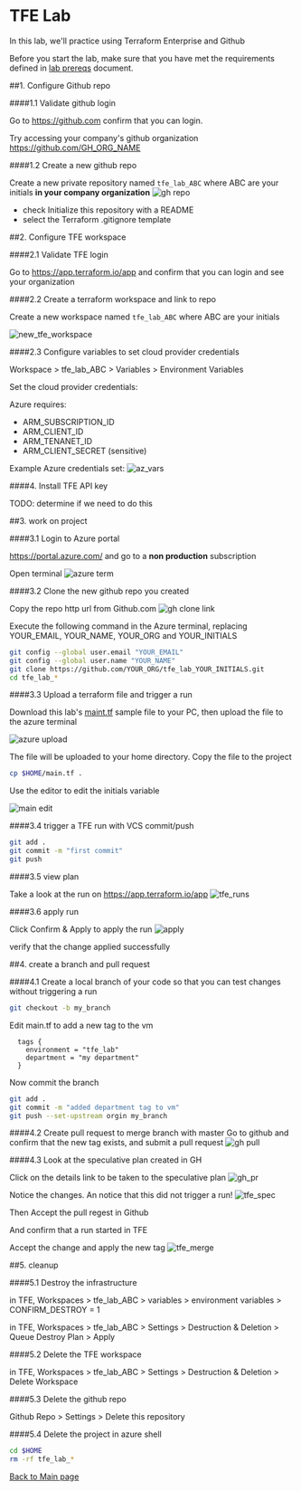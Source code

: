# TFE Lab

In this lab, we'll practice using Terraform Enterprise and Github

Before you start the lab, make sure that you have met the requirements defined
in [lab prereqs](../docs/prereqs.md) document.

##1. Configure Github repo

####1.1 Validate github login

Go to https://github.com confirm that you can login. 

Try accessing your company's github organization https://github.com/GH_ORG_NAME

####1.2 Create a new github repo

Create a new private repository named `tfe_lab_ABC` where ABC are your initials **in your company organization**
![gh repo](images/gh_repo1.png)

 * check Initialize this repository with a README
 * select the Terraform .gitignore template

##2. Configure TFE workspace

####2.1  Validate TFE login

Go to https://app.terraform.io/app and confirm that you can login and see your organization

####2.2 Create a terraform workspace and link to repo

Create a new workspace named `tfe_lab_ABC` where ABC are your initials

![new_tfe_workspace](images/tfe_new_workspace.png)

####2.3 Configure variables to set cloud provider credentials

Workspace > tfe_lab_ABC > Variables > Environment Variables

Set the cloud provider credentials:

Azure requires:
* ARM_SUBSCRIPTION_ID
* ARM_CLIENT_ID
* ARM_TENANET_ID
* ARM_CLIENT_SECRET (sensitive)

Example Azure credentials set:
![az_vars](../docs/images/tfe_az_keys.png)

####4. Install TFE API key

TODO: determine if we need to do this

##3. work on project

####3.1 Login to Azure portal

https://portal.azure.com/ 
and go to a **non production** subscription

Open terminal
![azure term](images/azure_term.png)

####3.2 Clone the new github repo you created

Copy the repo http url from Github.com
![gh clone link](images/gh_clone_link.png)

Execute the following command in the Azure terminal, replacing YOUR_EMAIL, YOUR_NAME, YOUR_ORG and YOUR_INITIALS
```bash
git config --global user.email "YOUR_EMAIL"
git config --global user.name "YOUR_NAME"
git clone https://github.com/YOUR_ORG/tfe_lab_YOUR_INITIALS.git
cd tfe_lab_*
```

####3.3 Upload a terraform file and trigger a run

Download this lab's [maint.tf](https://raw.githubusercontent.com/cloudshiftstrategies/css_terraform_training/master/labs/lab2_terraform/main.tf)
sample file to your PC, then upload the file to the azure terminal

![azure upload](images/azure_upload.png)

The file will be uploaded to your home directory. Copy the file to the project

```bash
cp $HOME/main.tf .
```

Use the editor to edit the initials variable

![main edit](images/main_edit.png)

####3.4 trigger a TFE run with VCS commit/push

```bash
git add .
git commit -m "first commit"
git push
```

####3.5 view plan

Take a look at the run on https://app.terraform.io/app
![tfe_runs](images/tfe_run.png)


####3.6 apply run

Click Confirm & Apply to apply the run
![apply](images/tfe_confirm1.png)

verify that the change applied successfully

##4. create a branch and pull request

####4.1 Create a local branch of your code so that you can test changes without triggering a run

```bash
git checkout -b my_branch
```

Edit main.tf to add a new tag to the vm 
```tfe
  tags {
    environment = "tfe_lab"
    department = "my department"
  }
```

Now commit the branch

```bash
git add .
git commit -m "added department tag to vm"
git push --set-upstream orgin my_branch
```

####4.2 Create pull request to merge branch with master
Go to github and confirm that the new tag exists, and submit a pull request
![gh pull](images/gh_pull.png)

####4.3 Look at the speculative plan created in GH

Click on the details link to be taken to the speculative plan
![gh_pr](images/gh_pr.png)

Notice the changes. An notice that this did not trigger a run!
![tfe_spec](images/tfe_spec_plan.png)

Then Accept the pull regest in Github

And confirm that a run started in TFE

Accept the change and apply the new tag
![tfe_merge](images/tfe_merge.png)

##5. cleanup

####5.1 Destroy the infrastructure

in TFE, Workspaces > tfe_lab_ABC > variables > environment variables >  CONFIRM_DESTROY = 1

in TFE, Workspaces > tfe_lab_ABC > Settings > Destruction & Deletion > Queue Destroy Plan > Apply

####5.2 Delete the TFE workspace

in TFE, Workspaces > tfe_lab_ABC > Settings > Destruction & Deletion > Delete Workspace

####5.3 Delete the github repo

Github Repo > Settings > Delete this repository

####5.4 Delete the project in azure shell

```bash
cd $HOME
rm -rf tfe_lab_*
```

[Back to Main page](../README.md)
